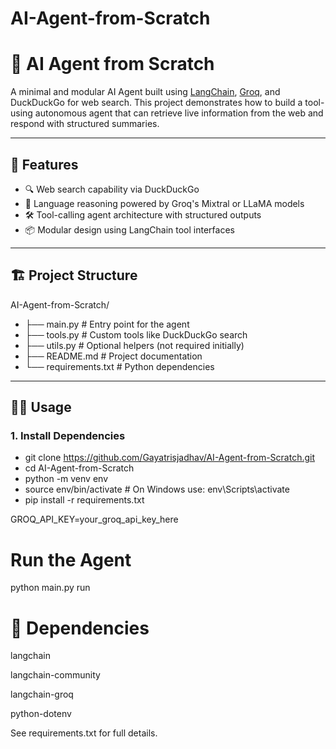 # AI-Agent-from-Scratch

# 🧠 AI Agent from Scratch

A minimal and modular AI Agent built using [LangChain](https://www.langchain.com/), [Groq](https://groq.com/), and DuckDuckGo for web search. This project demonstrates how to build a tool-using autonomous agent that can retrieve live information from the web and respond with structured summaries.

---

## 🚀 Features

- 🔍 Web search capability via DuckDuckGo
- 🧠 Language reasoning powered by Groq's Mixtral or LLaMA models
- 🛠 Tool-calling agent architecture with structured outputs
- 📦 Modular design using LangChain tool interfaces

---

## 🏗 Project Structure

AI-Agent-from-Scratch/

- ├── main.py # Entry point for the agent
- ├── tools.py # Custom tools like DuckDuckGo search
- ├── utils.py # Optional helpers (not required initially)
- ├── README.md # Project documentation
- └── requirements.txt # Python dependencies


---

## 🧑‍💻 Usage

### 1. Install Dependencies

- git clone https://github.com/Gayatrisjadhav/AI-Agent-from-Scratch.git
- cd AI-Agent-from-Scratch
- python -m venv env
- source env/bin/activate  # On Windows use: env\Scripts\activate
- pip install -r requirements.txt

GROQ_API_KEY=your_groq_api_key_here

# Run the Agent

python main.py run

# 📌 Dependencies
langchain

langchain-community

langchain-groq

python-dotenv

See requirements.txt for full details.



  
